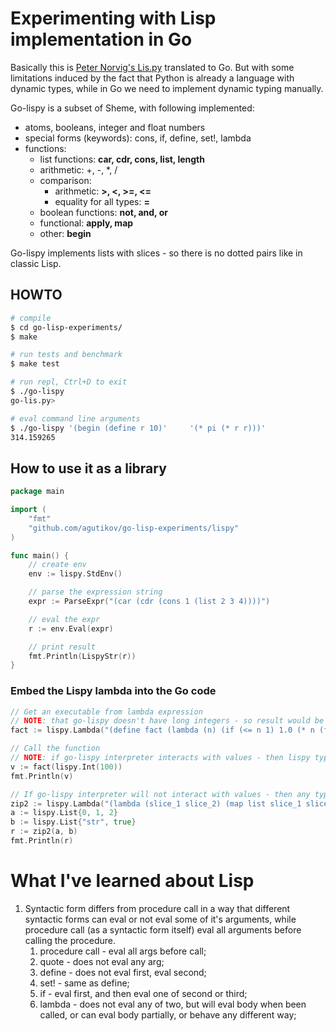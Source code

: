 # Experimenting with Lisp implementation in Go

Basically this is [Peter Norvig's Lis.py](http://norvig.com/lispy.html) translated to Go.
But with some limitations induced by the fact that Python is already a language with dynamic types,
while in Go we need to implement dynamic typing manually.

Go-lispy is a subset of Sheme, with following implemented:
* atoms, booleans, integer and float numbers
* special forms (keywords): cons, if, define, set!, lambda
* functions:
  * list functions: **car, cdr, cons, list, length**
  * arithmetic: +, -, *, /
  * comparison:
    * arithmetic: **>, <, >=, <=**
    * equality for all types: **=**
  * boolean functions: **not, and, or**
  * functional: **apply, map**
  * other: **begin**

Go-lispy implements lists with slices - so there is no dotted pairs like in classic Lisp.


## HOWTO

```sh
# compile
$ cd go-lisp-experiments/
$ make

# run tests and benchmark
$ make test

# run repl, Ctrl+D to exit
$ ./go-lispy
go-lis.py>

# eval command line arguments
$ ./go-lispy '(begin (define r 10)'     '(* pi (* r r)))'
314.159265

```

## How to use it as a library

```Go
package main

import (
    "fmt"
    "github.com/agutikov/go-lisp-experiments/lispy"
)

func main() {
    // create env
    env := lispy.StdEnv()

    // parse the expression string
    expr := ParseExpr("(car (cdr (cons 1 (list 2 3 4))))")

    // eval the expr
    r := env.Eval(expr)

    // print result
    fmt.Println(LispyStr(r))
}
```

### Embed the Lispy lambda into the Go code

```Go
// Get an executable from lambda expression
// NOTE: that go-lispy doesn't have long integers - so result would be float
fact := lispy.Lambda("(define fact (lambda (n) (if (<= n 1) 1.0 (* n (fact (- n 1))))))")

// Call the function
// NOTE: if go-lispy interpreter interacts with values - then lispy types should be used
v := fact(lispy.Int(100))
fmt.Println(v)

// If go-lispy interpreter will not interact with values - then any types could be used
zip2 := lispy.Lambda("(lambda (slice_1 slice_2) (map list slice_1 slice_2))")
a := lispy.List{0, 1, 2}
b := lispy.List{"str", true}
r := zip2(a, b)
fmt.Println(r)

```



# What I've learned about Lisp

1. Syntactic form differs from procedure call in a way that different syntactic forms can eval or not eval some of it's arguments, while procedure call (as a syntactic form itself) eval all arguments before calling the procedure.
   1. procedure call - eval all args before call;
   2. quote - does not eval any arg;
   3. define - does not eval first, eval second;
   4. set! - same as define;
   5. if - eval first, and then eval one of second or third;
   6. lambda - does not eval any of two, but will eval body when been called, or can eval body partially, or behave any different way;
